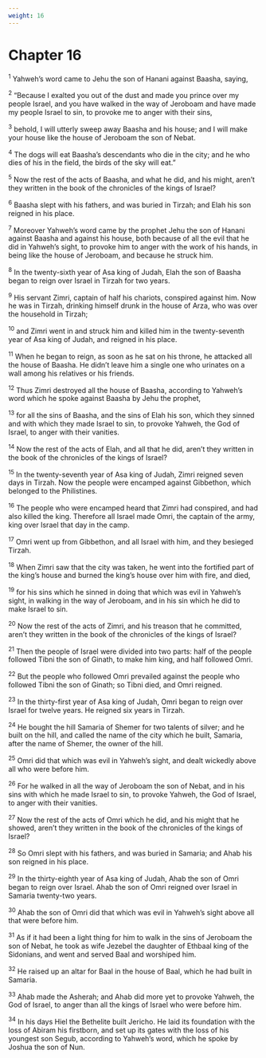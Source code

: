 ```yaml
---
weight: 16
---
```


# Chapter 16

<sup>1</sup> Yahweh’s word came to Jehu the son of Hanani against Baasha, saying, 

<sup>2</sup> “Because I exalted you out of the dust and made you prince over my people Israel, and you have walked in the way of Jeroboam and have made my people Israel to sin, to provoke me to anger with their sins, 

<sup>3</sup> behold, I will utterly sweep away Baasha and his house; and I will make your house like the house of Jeroboam the son of Nebat. 

<sup>4</sup> The dogs will eat Baasha’s descendants who die in the city; and he who dies of his in the field, the birds of the sky will eat.” 

<sup>5</sup> Now the rest of the acts of Baasha, and what he did, and his might, aren’t they written in the book of the chronicles of the kings of Israel? 

<sup>6</sup> Baasha slept with his fathers, and was buried in Tirzah; and Elah his son reigned in his place. 

<sup>7</sup> Moreover Yahweh’s word came by the prophet Jehu the son of Hanani against Baasha and against his house, both because of all the evil that he did in Yahweh’s sight, to provoke him to anger with the work of his hands, in being like the house of Jeroboam, and because he struck him. 

<sup>8</sup> In the twenty-sixth year of Asa king of Judah, Elah the son of Baasha began to reign over Israel in Tirzah for two years. 

<sup>9</sup> His servant Zimri, captain of half his chariots, conspired against him. Now he was in Tirzah, drinking himself drunk in the house of Arza, who was over the household in Tirzah; 

<sup>10</sup> and Zimri went in and struck him and killed him in the twenty-seventh year of Asa king of Judah, and reigned in his place. 

<sup>11</sup> When he began to reign, as soon as he sat on his throne, he attacked all the house of Baasha. He didn’t leave him a single one who urinates on a wall among his relatives or his friends. 

<sup>12</sup> Thus Zimri destroyed all the house of Baasha, according to Yahweh’s word which he spoke against Baasha by Jehu the prophet, 

<sup>13</sup> for all the sins of Baasha, and the sins of Elah his son, which they sinned and with which they made Israel to sin, to provoke Yahweh, the God of Israel, to anger with their vanities. 

<sup>14</sup> Now the rest of the acts of Elah, and all that he did, aren’t they written in the book of the chronicles of the kings of Israel? 

<sup>15</sup> In the twenty-seventh year of Asa king of Judah, Zimri reigned seven days in Tirzah. Now the people were encamped against Gibbethon, which belonged to the Philistines. 

<sup>16</sup> The people who were encamped heard that Zimri had conspired, and had also killed the king. Therefore all Israel made Omri, the captain of the army, king over Israel that day in the camp. 

<sup>17</sup> Omri went up from Gibbethon, and all Israel with him, and they besieged Tirzah. 

<sup>18</sup> When Zimri saw that the city was taken, he went into the fortified part of the king’s house and burned the king’s house over him with fire, and died, 

<sup>19</sup> for his sins which he sinned in doing that which was evil in Yahweh’s sight, in walking in the way of Jeroboam, and in his sin which he did to make Israel to sin. 

<sup>20</sup> Now the rest of the acts of Zimri, and his treason that he committed, aren’t they written in the book of the chronicles of the kings of Israel? 

<sup>21</sup> Then the people of Israel were divided into two parts: half of the people followed Tibni the son of Ginath, to make him king, and half followed Omri. 

<sup>22</sup> But the people who followed Omri prevailed against the people who followed Tibni the son of Ginath; so Tibni died, and Omri reigned. 

<sup>23</sup> In the thirty-first year of Asa king of Judah, Omri began to reign over Israel for twelve years. He reigned six years in Tirzah. 

<sup>24</sup> He bought the hill Samaria of Shemer for two talents of silver; and he built on the hill, and called the name of the city which he built, Samaria, after the name of Shemer, the owner of the hill. 

<sup>25</sup> Omri did that which was evil in Yahweh’s sight, and dealt wickedly above all who were before him. 

<sup>26</sup> For he walked in all the way of Jeroboam the son of Nebat, and in his sins with which he made Israel to sin, to provoke Yahweh, the God of Israel, to anger with their vanities. 

<sup>27</sup> Now the rest of the acts of Omri which he did, and his might that he showed, aren’t they written in the book of the chronicles of the kings of Israel? 

<sup>28</sup> So Omri slept with his fathers, and was buried in Samaria; and Ahab his son reigned in his place. 

<sup>29</sup> In the thirty-eighth year of Asa king of Judah, Ahab the son of Omri began to reign over Israel. Ahab the son of Omri reigned over Israel in Samaria twenty-two years. 

<sup>30</sup> Ahab the son of Omri did that which was evil in Yahweh’s sight above all that were before him. 

<sup>31</sup> As if it had been a light thing for him to walk in the sins of Jeroboam the son of Nebat, he took as wife Jezebel the daughter of Ethbaal king of the Sidonians, and went and served Baal and worshiped him. 

<sup>32</sup> He raised up an altar for Baal in the house of Baal, which he had built in Samaria. 

<sup>33</sup> Ahab made the Asherah; and Ahab did more yet to provoke Yahweh, the God of Israel, to anger than all the kings of Israel who were before him. 

<sup>34</sup> In his days Hiel the Bethelite built Jericho. He laid its foundation with the loss of Abiram his firstborn, and set up its gates with the loss of his youngest son Segub, according to Yahweh’s word, which he spoke by Joshua the son of Nun. 


